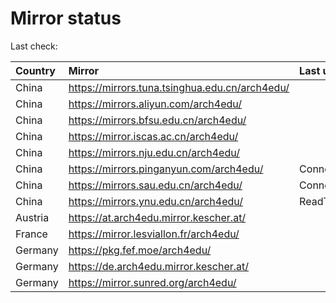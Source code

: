 <script src="./time.js"></script>
# Mirror status
Last check: <script type="text/javascript">localize(1678058368.3087566);</script>

|Country|Mirror|Last update|
|:------|:-----|:----------|
|China|https://mirrors.tuna.tsinghua.edu.cn/arch4edu/|<script type="text/javascript">localize(1678041298);</script>|
|China|https://mirrors.aliyun.com/arch4edu/|<script type="text/javascript">localize(1677997980);</script>|
|China|https://mirrors.bfsu.edu.cn/arch4edu/|<script type="text/javascript">localize(1678041298);</script>|
|China|https://mirror.iscas.ac.cn/arch4edu/|<script type="text/javascript">localize(1678041298);</script>|
|China|https://mirrors.nju.edu.cn/arch4edu/|<script type="text/javascript">localize(1677997980);</script>|
|China|https://mirrors.pinganyun.com/arch4edu/|ConnectionError|
|China|https://mirrors.sau.edu.cn/arch4edu/|ConnectionError|
|China|https://mirrors.ynu.edu.cn/arch4edu/|ReadTimeout|
|Austria|https://at.arch4edu.mirror.kescher.at/|<script type="text/javascript">localize(1678041298);</script>|
|France|https://mirror.lesviallon.fr/arch4edu/|<script type="text/javascript">localize(1677997980);</script>|
|Germany|https://pkg.fef.moe/arch4edu/|<script type="text/javascript">localize(1678041298);</script>|
|Germany|https://de.arch4edu.mirror.kescher.at/|<script type="text/javascript">localize(1678041298);</script>|
|Germany|https://mirror.sunred.org/arch4edu/|<script type="text/javascript">localize(1678041298);</script>|

<script src="./tablefilter/tablefilter.js"></script>
<script src="./table.js"></script>
